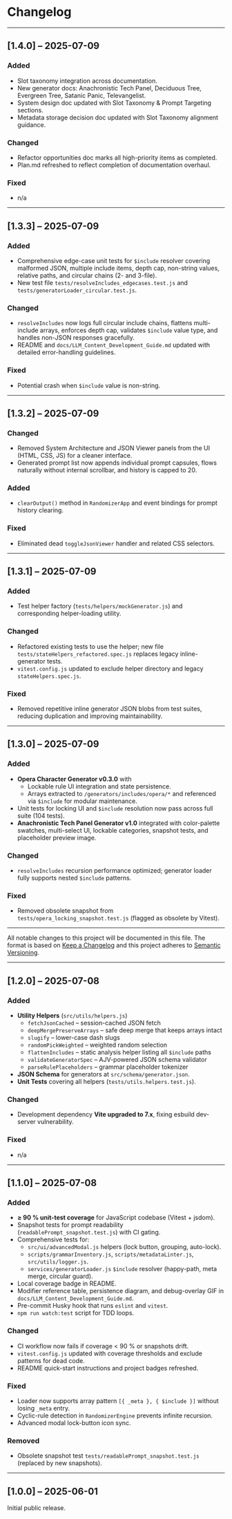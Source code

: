 # Changelog

---

## [1.4.0] – 2025-07-09

### Added
- Slot taxonomy integration across documentation.
- New generator docs: Anachronistic Tech Panel, Deciduous Tree, Evergreen Tree, Satanic Panic, Televangelist.
- System design doc updated with Slot Taxonomy & Prompt Targeting sections.
- Metadata storage decision doc updated with Slot Taxonomy alignment guidance.

### Changed
- Refactor opportunities doc marks all high-priority items as completed.
- Plan.md refreshed to reflect completion of documentation overhaul.

### Fixed
- n/a

---

## [1.3.3] – 2025-07-09

### Added
- Comprehensive edge-case unit tests for `$include` resolver covering malformed JSON, multiple include items, depth cap, non-string values, relative paths, and circular chains (2- and 3-file).
- New test file `tests/resolveIncludes_edgecases.test.js` and `tests/generatorLoader_circular.test.js`.

### Changed
- `resolveIncludes` now logs full circular include chains, flattens multi-include arrays, enforces depth cap, validates `$include` value type, and handles non-JSON responses gracefully.
- README and `docs/LLM_Content_Development_Guide.md` updated with detailed error-handling guidelines.

### Fixed
- Potential crash when `$include` value is non-string.

---

## [1.3.2] – 2025-07-09

### Changed
- Removed System Architecture and JSON Viewer panels from the UI (HTML, CSS, JS) for a cleaner interface.
- Generated prompt list now appends individual prompt capsules, flows naturally without internal scrollbar, and history is capped to 20.

### Added
- `clearOutput()` method in `RandomizerApp` and event bindings for prompt history clearing.

### Fixed
- Eliminated dead `toggleJsonViewer` handler and related CSS selectors.

---

## [1.3.1] – 2025-07-09

### Added
- Test helper factory (`tests/helpers/mockGenerator.js`) and corresponding helper-loading utility.

### Changed
- Refactored existing tests to use the helper; new file `tests/stateHelpers_refactored.spec.js` replaces legacy inline-generator tests.
- `vitest.config.js` updated to exclude helper directory and legacy `stateHelpers.spec.js`.

### Fixed
- Removed repetitive inline generator JSON blobs from test suites, reducing duplication and improving maintainability.

---

## [1.3.0] – 2025-07-09

### Added
- **Opera Character Generator v0.3.0** with
  - Lockable rule UI integration and state persistence.
  - Arrays extracted to `/generators/includes/opera/*` and referenced via `$include` for modular maintenance.
- Unit tests for locking UI and `$include` resolution now pass across full suite (104 tests).
- **Anachronistic Tech Panel Generator v1.0** integrated with color-palette swatches, multi-select UI, lockable categories, snapshot tests, and placeholder preview image.

### Changed
- `resolveIncludes` recursion performance optimized; generator loader fully supports nested `$include` patterns.

### Fixed
- Removed obsolete snapshot from `tests/opera_locking_snapshot.test.js` (flagged as obsolete by Vitest).

---

All notable changes to this project will be documented in this file. The format is based on [Keep a Changelog](https://keepachangelog.com/en/1.1.0/) and this project adheres to [Semantic Versioning](https://semver.org/spec/v2.0.0.html).

---

## [1.2.0] – 2025-07-08

### Added
- **Utility Helpers** (`src/utils/helpers.js`)
  - `fetchJsonCached` – session-cached JSON fetch
  - `deepMergePreserveArrays` – safe deep merge that keeps arrays intact
  - `slugify` – lower-case dash slugs
  - `randomPickWeighted` – weighted random selection
  - `flattenIncludes` – static analysis helper listing all `$include` paths
  - `validateGeneratorSpec` – AJV-powered JSON schema validator
  - `parseRulePlaceholders` – grammar placeholder tokenizer
- **JSON Schema** for generators at `src/schema/generator.json`.
- **Unit Tests** covering all helpers (`tests/utils.helpers.test.js`).

### Changed
- Development dependency **Vite upgraded to 7.x**, fixing esbuild dev-server vulnerability.

### Fixed
- n/a

---

## [1.1.0] – 2025-07-08

### Added
- **≥ 90 % unit-test coverage** for JavaScript codebase (Vitest + jsdom).
- Snapshot tests for prompt readability (`readablePrompt_snapshot.test.js`) with CI gating.
- Comprehensive tests for:
  - `src/ui/advancedModal.js` helpers (lock button, grouping, auto-lock).
  - `scripts/grammarInventory.js`, `scripts/metadataLinter.js`, `src/utils/logger.js`.
  - `services/generatorLoader.js` `$include` resolver (happy-path, meta merge, circular guard).
- Local coverage badge in README.
- Modifier reference table, persistence diagram, and debug-overlay GIF in `docs/LLM_Content_Development_Guide.md`.
- Pre-commit Husky hook that runs `eslint` and `vitest`.
- `npm run watch:test` script for TDD loops.

### Changed
- CI workflow now fails if coverage < 90 % or snapshots drift.
- `vitest.config.js` updated with coverage thresholds and exclude patterns for dead code.
- README quick-start instructions and project badges refreshed.

### Fixed
- Loader now supports array pattern `[{ _meta }, { $include }]` without losing `_meta` entry.
- Cyclic-rule detection in `RandomizerEngine` prevents infinite recursion.
- Advanced modal lock-button icon sync.

### Removed
- Obsolete snapshot test `tests/readablePrompt_snapshot.test.js` (replaced by new snapshots).

---

## [1.0.0] – 2025-06-01
Initial public release.
